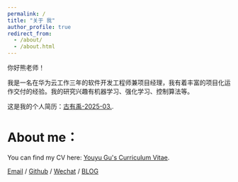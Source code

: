 ```yaml
---
permalink: /
title: "关于 我"
author_profile: true
redirect_from: 
  - /about/
  - /about.html
---
```

你好熊老师！

我是一名在华为云工作三年的软件开发工程师兼项目经理，我有着丰富的项目化运作交付的经验。我的研究兴趣有机器学习、强化学习、控制算法等。

这是我的个人简历：[古有禹-2025-03.](https://youyugu666.github.io/2applyRA//cv/).

About me：
======
You can find my CV here: [Youyu Gu's Curriculum Vitae](https://youyugu666.github.io/2applyRA//cv/).

[Email](../portfolio/) / [Github](https://github.com/youyugu666) / [Wechat](../images/wechat.png) / [BLOG](https://blog.csdn.net/weixin_41945385?type=blog)
